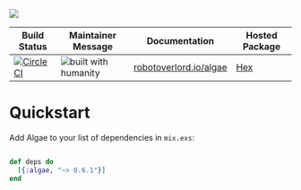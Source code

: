 ![](https://github.com/robot-overlord/algae/blob/master/logo.png?raw=true)

| Build Status | Maintainer Message | Documentation | Hosted Package |
|--------------|--------------------|---------------|----------------|
| [![Circle CI](https://circleci.com/gh/robot-overlord/algae.svg?style=svg)](https://circleci.com/gh/robot-overlord/algae) | ![built with humanity](https://cloud.githubusercontent.com/assets/1052016/11023213/66d837a4-8627-11e5-9e3b-b295fafb1450.png) |[robotoverlord.io/algae](http://www.robotoverlord.io/algae/api-reference.html) | [Hex](https://hex.pm/packages/algae) |

# Quickstart
Add Algae to your list of dependencies in `mix.exs`:

```elixir

def deps do
  [{:algae, "~> 0.6.1"}]
end

```
